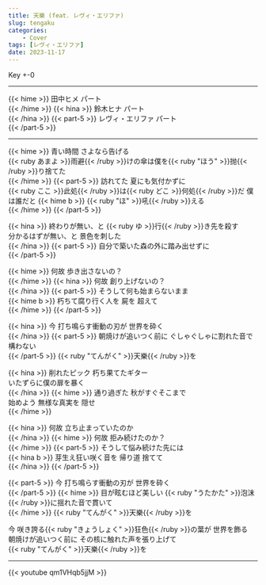 ```yaml
---
title: 天樂 (feat. レヴィ・エリファ)
slug: tengaku
categories:
    - Cover
tags: [レヴィ・エリファ]
date: 2023-11-17
---
```


Key +-0

---

{{< hime >}}
田中ヒメ パート  
{{< /hime >}}
{{< hina >}}
鈴木ヒナ パート  
{{< /hina >}}
{{< part-5 >}}
レヴィ・エリファ パート  
{{< /part-5 >}}

---

{{< hime >}}
青い時間 さよなら告げる  
{{< ruby あまよ >}}雨避{{< /ruby >}}けの傘は僕を{{< ruby "ほう" >}}抛{{< /ruby >}}り捨てた  
{{< /hime >}}
{{< part-5 >}}
訪れてた 夏にも気付かずに  
{{< ruby ここ >}}此処{{< /ruby >}}は{{< ruby どこ >}}何処{{< /ruby >}}だ 僕は誰だと 
{{< hime b >}}
{{< ruby "ほ" >}}吼{{< /ruby >}}える  
{{< /hime >}}
{{< /part-5 >}}

{{< hina >}}
終わりが無い、と {{< ruby ゆ >}}行{{< /ruby >}}き先を殺す  
分かるはずが無い、と 景色を刺した  
{{< /hina >}}
{{< part-5 >}}
自分で築いた森の外に踏み出せずに  
{{< /part-5 >}}

{{< hime >}}
何故 歩き出さないの？  
{{< /hime >}}
{{< hina >}}
何故 創り上げないの？  
{{< /hina >}}
{{< part-5 >}}
そうして何も始まらないまま  
{{< hime b >}}
朽ちて腐り行く人を 屍を 超えて  
{{< /hime >}}
{{< /part-5 >}}

{{< hina >}}
今 打ち鳴らす衝動の刃が 世界を砕く  
{{< /hina >}}
{{< part-5 >}}
朝焼けが追いつく前に ぐしゃぐしゃに割れた音で構わない  
{{< /part-5 >}}
{{< ruby "てんがく" >}}天樂{{< /ruby >}}を  

{{< hina >}}
削れたピック 朽ち果てたギター  
いたずらに僕の扉を暴く  
{{< /hina >}}
{{< hime >}}
通り過ぎた 秋がすぐそこまで  
始めよう 無様な真実を 隠せ  
{{< /hime >}}

{{< hina >}}
何故 立ち止まっていたのか  
{{< /hina >}}
{{< hime >}}
何故 拒み続けたのか？  
{{< /hime >}}
{{< part-5 >}}
そうして悩み続けた先には  
{{< hina b >}}
芽生え狂い咲く音を 帰り道 捨てて  
{{< /hina >}}
{{< /part-5 >}}

{{< part-5 >}}
今 打ち鳴らす衝動の刃が 世界を砕く  
{{< /part-5 >}}
{{< hime >}}
目が眩むほど美しい {{< ruby "うたかた" >}}泡沫{{< /ruby >}}に揺れた音で貫いて  
{{< /hime >}}
{{< ruby "てんがく" >}}天樂{{< /ruby >}}を  

今 咲き誇る{{< ruby "きょうしょく" >}}狂色{{< /ruby >}}の葉が 世界を飾る  
朝焼けが追いつく前に その核に触れた声を張り上げて  
{{< ruby "てんがく" >}}天樂{{< /ruby >}}を  

---

{{< youtube qm1VHqb5jjM >}}